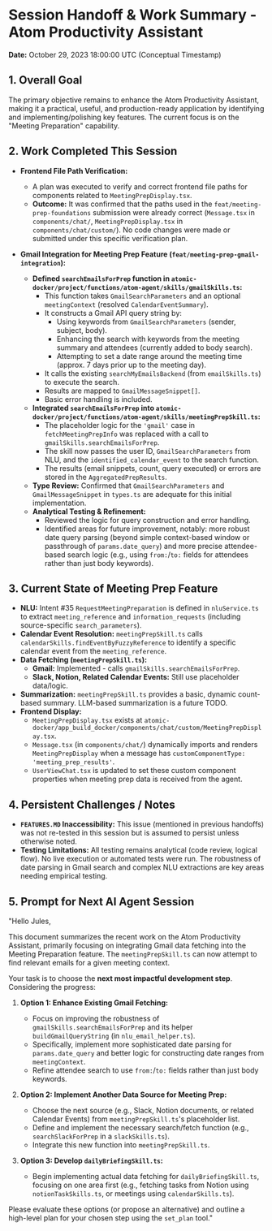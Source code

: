 # Session Handoff & Work Summary - Atom Productivity Assistant

**Date:** October 29, 2023 18:00:00 UTC (Conceptual Timestamp)

## 1. Overall Goal

The primary objective remains to enhance the Atom Productivity Assistant, making it a practical, useful, and production-ready application by identifying and implementing/polishing key features. The current focus is on the "Meeting Preparation" capability.

## 2. Work Completed This Session

*   **Frontend File Path Verification:**
    *   A plan was executed to verify and correct frontend file paths for components related to `MeetingPrepDisplay.tsx`.
    *   **Outcome:** It was confirmed that the paths used in the `feat/meeting-prep-foundations` submission were already correct (`Message.tsx` in `components/chat/`, `MeetingPrepDisplay.tsx` in `components/chat/custom/`). No code changes were made or submitted under this specific verification plan.

*   **Gmail Integration for Meeting Prep Feature (`feat/meeting-prep-gmail-integration`):**
    *   **Defined `searchEmailsForPrep` function in `atomic-docker/project/functions/atom-agent/skills/gmailSkills.ts`:**
        *   This function takes `GmailSearchParameters` and an optional `meetingContext` (resolved `CalendarEventSummary`).
        *   It constructs a Gmail API query string by:
            *   Using keywords from `GmailSearchParameters` (sender, subject, body).
            *   Enhancing the search with keywords from the meeting summary and attendees (currently added to body search).
            *   Attempting to set a date range around the meeting time (approx. 7 days prior up to the meeting day).
        *   It calls the existing `searchMyEmailsBackend` (from `emailSkills.ts`) to execute the search.
        *   Results are mapped to `GmailMessageSnippet[]`.
        *   Basic error handling is included.
    *   **Integrated `searchEmailsForPrep` into `atomic-docker/project/functions/atom-agent/skills/meetingPrepSkill.ts`:**
        *   The placeholder logic for the `'gmail'` case in `fetchMeetingPrepInfo` was replaced with a call to `gmailSkills.searchEmailsForPrep`.
        *   The skill now passes the user ID, `GmailSearchParameters` from NLU, and the `identified_calendar_event` to the search function.
        *   The results (email snippets, count, query executed) or errors are stored in the `AggregatedPrepResults`.
    *   **Type Review:** Confirmed that `GmailSearchParameters` and `GmailMessageSnippet` in `types.ts` are adequate for this initial implementation.
    *   **Analytical Testing & Refinement:**
        *   Reviewed the logic for query construction and error handling.
        *   Identified areas for future improvement, notably: more robust date query parsing (beyond simple context-based window or passthrough of `params.date_query`) and more precise attendee-based search logic (e.g., using `from:`/`to:` fields for attendees rather than just body keywords).

## 3. Current State of Meeting Prep Feature

*   **NLU:** Intent #35 `RequestMeetingPreparation` is defined in `nluService.ts` to extract `meeting_reference` and `information_requests` (including source-specific `search_parameters`).
*   **Calendar Event Resolution:** `meetingPrepSkill.ts` calls `calendarSkills.findEventByFuzzyReference` to identify a specific calendar event from the `meeting_reference`.
*   **Data Fetching (`meetingPrepSkill.ts`):**
    *   **Gmail:** Implemented - calls `gmailSkills.searchEmailsForPrep`.
    *   **Slack, Notion, Related Calendar Events:** Still use placeholder data/logic.
*   **Summarization:** `meetingPrepSkill.ts` provides a basic, dynamic count-based summary. LLM-based summarization is a future TODO.
*   **Frontend Display:**
    *   `MeetingPrepDisplay.tsx` exists at `atomic-docker/app_build_docker/components/chat/custom/MeetingPrepDisplay.tsx`.
    *   `Message.tsx` (in `components/chat/`) dynamically imports and renders `MeetingPrepDisplay` when a message has `customComponentType: 'meeting_prep_results'`.
    *   `UserViewChat.tsx` is updated to set these custom component properties when meeting prep data is received from the agent.

## 4. Persistent Challenges / Notes

*   **`FEATURES.MD` Inaccessibility:** This issue (mentioned in previous handoffs) was not re-tested in this session but is assumed to persist unless otherwise noted.
*   **Testing Limitations:** All testing remains analytical (code review, logical flow). No live execution or automated tests were run. The robustness of date parsing in Gmail search and complex NLU extractions are key areas needing empirical testing.

## 5. Prompt for Next AI Agent Session

"Hello Jules,

This document summarizes the recent work on the Atom Productivity Assistant, primarily focusing on integrating Gmail data fetching into the Meeting Preparation feature. The `meetingPrepSkill.ts` can now attempt to find relevant emails for a given meeting context.

Your task is to choose the **next most impactful development step**. Considering the progress:

1.  **Option 1: Enhance Existing Gmail Fetching:**
    *   Focus on improving the robustness of `gmailSkills.searchEmailsForPrep` and its helper `buildGmailQueryString` (in `nlu_email_helper.ts`).
    *   Specifically, implement more sophisticated date parsing for `params.date_query` and better logic for constructing date ranges from `meetingContext`.
    *   Refine attendee search to use `from:`/`to:` fields rather than just body keywords.

2.  **Option 2: Implement Another Data Source for Meeting Prep:**
    *   Choose the next source (e.g., Slack, Notion documents, or related Calendar Events) from `meetingPrepSkill.ts`'s placeholder list.
    *   Define and implement the necessary search/fetch function (e.g., `searchSlackForPrep` in a `slackSkills.ts`).
    *   Integrate this new function into `meetingPrepSkill.ts`.

3.  **Option 3: Develop `dailyBriefingSkill.ts`:**
    *   Begin implementing actual data fetching for `dailyBriefingSkill.ts`, focusing on one area first (e.g., fetching tasks from Notion using `notionTaskSkills.ts`, or meetings using `calendarSkills.ts`).

Please evaluate these options (or propose an alternative) and outline a high-level plan for your chosen step using the `set_plan` tool."

